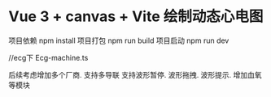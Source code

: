 # Vue 3 + canvas + Vite  绘制动态心电图

项目依赖 npm install
项目打包 npm run build
项目启动 npm run dev


//ecg下 Ecg-machine.ts

后续考虑增加多个厂商. 支持多导联  支持波形暂停.  波形拖拽.  波形提示. 增加血氧等模块

